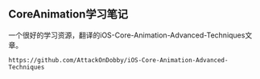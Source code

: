 
## CoreAnimation学习笔记

一个很好的学习资源，翻译的iOS-Core-Animation-Advanced-Techniques文章。

```
https://github.com/AttackOnDobby/iOS-Core-Animation-Advanced-Techniques
```

